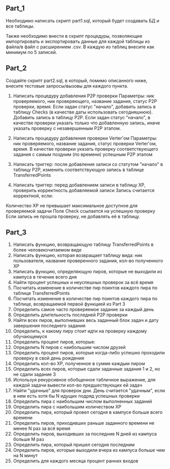## Part_1

Необходимо написать скрипт part1.sql, который будет создавать БД и все таблицы.

Также необходимо внести в скрипт процедуры, позволяющие импортировать и экспортировать данные для каждой таблицы из файла/в файл с расширением .csv. 
В каждую из таблиц внесите как минимум по 5 записей.

## Part_2

Создайте скрипт part2.sql, в который, помимо описанного ниже, внесите тестовые запросы/вызовы для каждого пункта.

1) Написать процедуру добавления P2P проверки
Параметры: ник проверяемого, ник проверяющего, название задания, статус P2P проверки, время. 
Если задан статус "начало", добавить запись в таблицу Checks (в качестве даты использовать сегодняшнюю). 
Добавить запись в таблицу P2P. 
Если задан статус "начало", в качестве проверки указать только что добавленную запись, иначе указать проверку с незавершенным P2P этапом.

2) Написать процедуру добавления проверки Verter'ом
Параметры: ник проверяемого, название задания, статус проверки Verter'ом, время. 
В качестве проверки указать проверку соответствующего задания с самым поздним (по времени) успешным P2P этапом

3) Написать триггер: после добавления записи со статутом "начало" в таблицу P2P, изменить соответствующую запись в таблице TransferredPoints

4) Написать триггер: перед добавлением записи в таблицу XP, проверить корректность добавляемой записи
Запись считается корректной, если:

Количество XP не превышает максимальное доступное для проверяемой задачи
Поле Check ссылается на успешную проверку
Если запись не прошла проверку, не добавлять её в таблицу.

## Part_3

1) Написать функцию, возвращающую таблицу TransferredPoints в более человекочитаемом виде
2) Написать функцию, которая возвращает таблицу вида: ник пользователя, название проверенного задания, кол-во полученного XP
3) Написать функцию, определяющую пиров, которые не выходили из кампуса в течение всего дня
4) Найти процент успешных и неуспешных проверок за всё время
5) Посчитать изменение в количестве пир поинтов каждого пира по таблице TransferredPoints
6) Посчитать изменение в количестве пир поинтов каждого пира по таблице, возвращаемой первой функцией из Part 3
7) Определить самое часто проверяемое задание за каждый день
8) Определить длительность последней P2P проверки
9) Найти всех пиров, выполнивших весь заданный блок задач и дату завершения последнего задания
10) Определить, к какому пиру стоит идти на проверку каждому обучающемуся
11) Определить процент пиров, которые:
12) Определить N пиров с наибольшим числом друзей
13) Определить процент пиров, которые когда-либо успешно проходили проверку в свой день рождения
14) Определить кол-во XP, полученное в сумме каждым пиром
15) Определить всех пиров, которые сдали заданные задания 1 и 2, но не сдали задание 3
16) Используя рекурсивное обобщенное табличное выражение, для каждой задачи вывести кол-во предшествующих ей задач
17) Найти "удачные" для проверок дни. День считается "удачным", если в нем есть хотя бы N идущих подряд успешных проверки
18) Определить пира с наибольшим числом выполненных заданий
19) Определить пира с наибольшим количеством XP
20) Определить пира, который провел сегодня в кампусе больше всего времени
21) Определить пиров, приходивших раньше заданного времени не менее N раз за всё время
22) Определить пиров, выходивших за последние N дней из кампуса больше M раз
23) Определить пира, который пришел сегодня последним
24) Определить пиров, которые выходили вчера из кампуса больше чем на N минут
25) Определить для каждого месяца процент ранних входов
